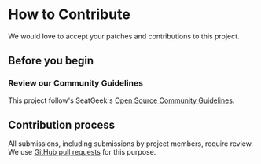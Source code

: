 # How to Contribute

We would love to accept your patches and contributions to this project.

## Before you begin

### Review our Community Guidelines

This project follow's SeatGeek's [Open Source Community Guidelines](CODE_OF_CONDUCT.md).

## Contribution process

All submissions, including submissions by project members, require review. We use [GitHub pull
requests](https://docs.github.com/articles/about-pull-requests) for this purpose.
